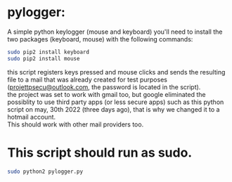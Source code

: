 # pylogger:
A simple python keylogger (mouse and keyboard)
you'll need to install the two packages (keyboard, mouse) with the following commands: <br />
```bash
sudo pip2 install keyboard
sudo pip2 install mouse
```
this script registers keys pressed and mouse clicks and sends the resulting file to a mail that was already created for test purposes (projettpsecu@outlook.com, the password is located in the script).  <br />
the project was set to work with gmail too, but google eliminated the possiblity to use third party apps (or less secure apps) such as this python script on may, 30th 2022 (three days ago), that is why we changed it to a hotmail account.  <br />
This should work with other mail providers too.
# This script should run as sudo.
```bash
sudo python2 pylogger.py
```

